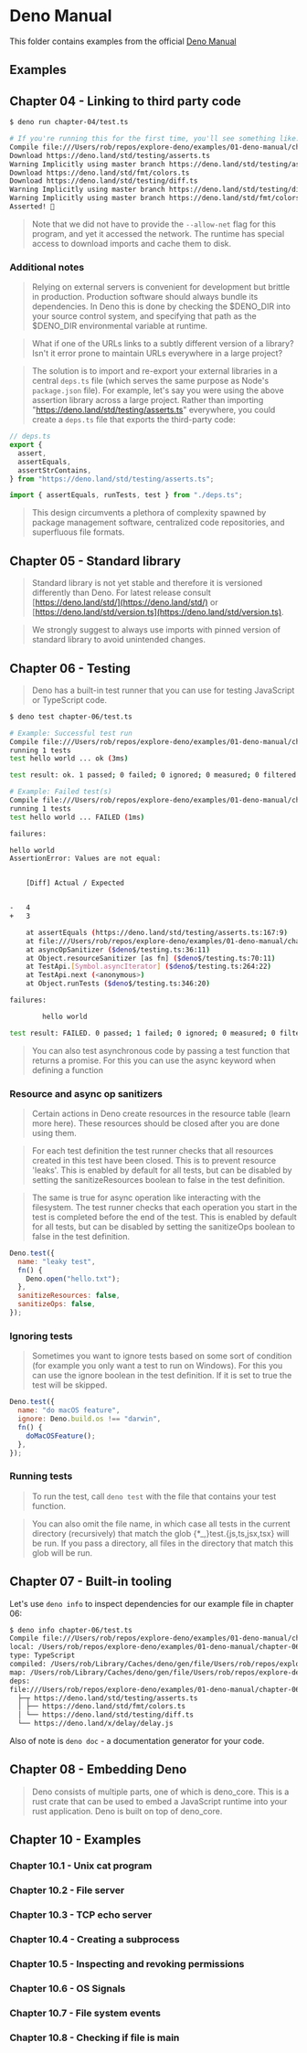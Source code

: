 # Deno Manual

This folder contains examples from the official [Deno Manual](https://deno.land/manual)

## Examples

## Chapter 04 - Linking to third party code

```sh
$ deno run chapter-04/test.ts 

# If you're running this for the first time, you'll see something like:
Compile file:///Users/rob/repos/explore-deno/examples/01-deno-manual/chapter-04/test.ts
Download https://deno.land/std/testing/asserts.ts
Warning Implicitly using master branch https://deno.land/std/testing/asserts.ts
Download https://deno.land/std/fmt/colors.ts
Download https://deno.land/std/testing/diff.ts
Warning Implicitly using master branch https://deno.land/std/testing/diff.ts
Warning Implicitly using master branch https://deno.land/std/fmt/colors.ts
Asserted! 🎉
```

> Note that we did not have to provide the `--allow-net` flag for this program, and yet it accessed the network. The runtime has special access to download imports and cache them to disk.

### Additional notes

> Relying on external servers is convenient for development but brittle in production. Production software should always bundle its dependencies. In Deno this is done by checking the $DENO_DIR into your source control system, and specifying that path as the $DENO_DIR environmental variable at runtime.

> What if one of the URLs links to a subtly different version of a library? Isn't it error prone to maintain URLs everywhere in a large project?

> The solution is to import and re-export your external libraries in a central `deps.ts` file (which serves the same purpose as Node's `package.json` file). For example, let's say you were using the above assertion library across a large project. Rather than importing "https://deno.land/std/testing/asserts.ts" everywhere, you could create a `deps.ts` file that exports the third-party code:

```js
// deps.ts
export {
  assert,
  assertEquals,
  assertStrContains,
} from "https://deno.land/std/testing/asserts.ts";
```

```js
import { assertEquals, runTests, test } from "./deps.ts";
```

> This design circumvents a plethora of complexity spawned by package management software, centralized code repositories, and superfluous file formats.

## Chapter 05 - Standard library

> Standard library is not yet stable and therefore it is versioned differently than Deno. For latest release consult [https://deno.land/std/](https://deno.land/std/) or [https://deno.land/std/version.ts](https://deno.land/std/version.ts).

> We strongly suggest to always use imports with pinned version of standard library to avoid unintended changes.

## Chapter 06 - Testing

> Deno has a built-in test runner that you can use for testing JavaScript or TypeScript code.

```sh
$ deno test chapter-06/test.ts

# Example: Successful test run
Compile file:///Users/rob/repos/explore-deno/examples/01-deno-manual/chapter-06/test.ts
running 1 tests
test hello world ... ok (3ms)

test result: ok. 1 passed; 0 failed; 0 ignored; 0 measured; 0 filtered out (3ms)

# Example: Failed test(s)
Compile file:///Users/rob/repos/explore-deno/examples/01-deno-manual/chapter-06/test.ts
running 1 tests
test hello world ... FAILED (1ms)

failures:

hello world
AssertionError: Values are not equal:


    [Diff] Actual / Expected


-   4
+   3

    at assertEquals (https://deno.land/std/testing/asserts.ts:167:9)
    at file:///Users/rob/repos/explore-deno/examples/01-deno-manual/chapter-06/test.ts:4:3
    at asyncOpSanitizer ($deno$/testing.ts:36:11)
    at Object.resourceSanitizer [as fn] ($deno$/testing.ts:70:11)
    at TestApi.[Symbol.asyncIterator] ($deno$/testing.ts:264:22)
    at TestApi.next (<anonymous>)
    at Object.runTests ($deno$/testing.ts:346:20)

failures:

        hello world

test result: FAILED. 0 passed; 1 failed; 0 ignored; 0 measured; 0 filtered out (1ms)
```

> You can also test asynchronous code by passing a test function that returns a promise. For this you can use the async keyword when defining a function

### Resource and async op sanitizers

> Certain actions in Deno create resources in the resource table (learn more here). These resources should be closed after you are done using them.

> For each test definition the test runner checks that all resources created in this test have been closed. This is to prevent resource 'leaks'. This is enabled by default for all tests, but can be disabled by setting the sanitizeResources boolean to false in the test definition.

> The same is true for async operation like interacting with the filesystem. The test runner checks that each operation you start in the test is completed before the end of the test. This is enabled by default for all tests, but can be disabled by setting the sanitizeOps boolean to false in the test definition.

```js
Deno.test({
  name: "leaky test",
  fn() {
    Deno.open("hello.txt");
  },
  sanitizeResources: false,
  sanitizeOps: false,
});
```

### Ignoring tests

> Sometimes you want to ignore tests based on some sort of condition (for example you only want a test to run on Windows). For this you can use the ignore boolean in the test definition. If it is set to true the test will be skipped.

```js
Deno.test({
  name: "do macOS feature",
  ignore: Deno.build.os !== "darwin",
  fn() {
    doMacOSFeature();
  },
});
```

### Running tests

> To run the test, call `deno test` with the file that contains your test function.

> You can also omit the file name, in which case all tests in the current directory (recursively) that match the glob {*_,}test.{js,ts,jsx,tsx} will be run. If you pass a directory, all files in the directory that match this glob will be run.

## Chapter 07 - Built-in tooling

Let's use `deno info` to inspect dependencies for our example file in chapter 06:

```sh
$ deno info chapter-06/test.ts 
Compile file:///Users/rob/repos/explore-deno/examples/01-deno-manual/chapter-06/test.ts
local: /Users/rob/repos/explore-deno/examples/01-deno-manual/chapter-06/test.ts
type: TypeScript
compiled: /Users/rob/Library/Caches/deno/gen/file/Users/rob/repos/explore-deno/examples/01-deno-manual/chapter-06/test.ts.js
map: /Users/rob/Library/Caches/deno/gen/file/Users/rob/repos/explore-deno/examples/01-deno-manual/chapter-06/test.ts.js.map
deps:
file:///Users/rob/repos/explore-deno/examples/01-deno-manual/chapter-06/test.ts
  ├─┬ https://deno.land/std/testing/asserts.ts
  │ ├── https://deno.land/std/fmt/colors.ts
  │ └── https://deno.land/std/testing/diff.ts
  └── https://deno.land/x/delay/delay.js
```

Also of note is `deno doc` - a documentation generator for your code.

## Chapter 08 - Embedding Deno

> Deno consists of multiple parts, one of which is deno_core. This is a rust crate that can be used to embed a JavaScript runtime into your rust application. Deno is built on top of deno_core.

## Chapter 10 - Examples

### Chapter 10.1 - Unix cat program

### Chapter 10.2 - File server

### Chapter 10.3 - TCP echo server

### Chapter 10.4 - Creating a subprocess

### Chapter 10.5 - Inspecting and revoking permissions

### Chapter 10.6 - OS Signals

### Chapter 10.7 - File system events

### Chapter 10.8 - Checking if file is main
